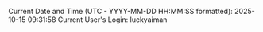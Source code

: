 Current Date and Time (UTC - YYYY-MM-DD HH:MM:SS formatted): 2025-10-15 09:31:58
Current User's Login: luckyaiman
